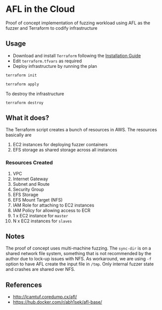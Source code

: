 # AFL in the Cloud
Proof of concept implementation of fuzzing workload using AFL as the fuzzer and Terraform to codify infrastructure

## Usage

* Download and install `Terraform` following the [Installation Guide](https://www.terraform.io/intro/getting-started/install.html)
* Edit `terraform.tfvars` as required
* Deploy infrastructure by running the plan

```bash
terraform init
```

```bash
terraform apply
```

To destroy the infrastructure

```
terraform destroy
```

## What it does?

The Terraform script creates a bunch of resources in AWS. The resources basically are

1. EC2 instances for deploying fuzzer containers
2. EFS storage as shared storage across all instances

### Resources Created

1. VPC
2. Internet Gateway
3. Subnet and Route
4. Security Group
5. EFS Storage
6. EFS Mount Target (NFS)
7. IAM Role for attaching to EC2 instances
8. IAM Policy for allowing access to ECR
9. 1 x EC2 instance for `master`
10. N x EC2 instances for `slaves`

## Notes

The proof of concept uses multi-machine fuzzing. The `sync-dir` is on a shared network file system, something that is not recommended by the author due to lock-up issues with NFS. As workaround, we are using `-f` option to have AFL create the input file in `/tmp`. Only internal fuzzer state and crashes are shared over NFS.

## References

* http://lcamtuf.coredump.cx/afl/
* https://hub.docker.com/r/abh1sek/afl-base/
